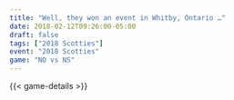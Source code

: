 ```yaml
---
title: "Well, they won an event in Whitby, Ontario …"
date: 2018-02-12T09:26:00-05:00
draft: false
tags: ["2018 Scotties"]
event: "2018 Scotties"
game: "NO vs NS"
---
```

{{< game-details >}}
<!--more--> 